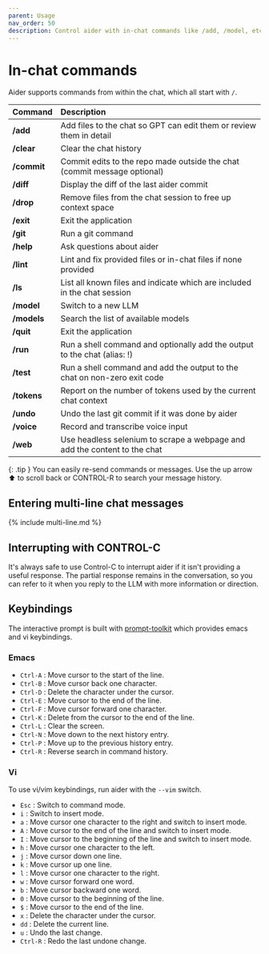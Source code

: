 ```yaml
---
parent: Usage
nav_order: 50
description: Control aider with in-chat commands like /add, /model, etc.
---
```

# In-chat commands

Aider supports commands from within the chat, which all start with `/`.

<!--[[[cog
from aider.commands import get_help_md
cog.out(get_help_md())
]]]-->

|Command|Description|
|:------|:----------|
| **/add** | Add files to the chat so GPT can edit them or review them in detail |
| **/clear** | Clear the chat history |
| **/commit** | Commit edits to the repo made outside the chat (commit message optional) |
| **/diff** | Display the diff of the last aider commit |
| **/drop** | Remove files from the chat session to free up context space |
| **/exit** | Exit the application |
| **/git** | Run a git command |
| **/help** | Ask questions about aider |
| **/lint** | Lint and fix provided files or in-chat files if none provided |
| **/ls** | List all known files and indicate which are included in the chat session |
| **/model** | Switch to a new LLM |
| **/models** | Search the list of available models |
| **/quit** | Exit the application |
| **/run** | Run a shell command and optionally add the output to the chat (alias: !) |
| **/test** | Run a shell command and add the output to the chat on non-zero exit code |
| **/tokens** | Report on the number of tokens used by the current chat context |
| **/undo** | Undo the last git commit if it was done by aider |
| **/voice** | Record and transcribe voice input |
| **/web** | Use headless selenium to scrape a webpage and add the content to the chat |

<!--[[[end]]]-->

{: .tip }
You can easily re-send commands or messages.
Use the up arrow ⬆ to scroll back
or CONTROL-R to search your message history.

## Entering multi-line chat messages

{% include multi-line.md %}

## Interrupting with CONTROL-C

It's always safe to use Control-C to interrupt aider if it isn't providing a useful response. The partial response remains in the conversation, so you can refer to it when you reply to the LLM with more information or direction.

## Keybindings

The interactive prompt is built with [prompt-toolkit](https://github.com/prompt-toolkit/python-prompt-toolkit) which provides emacs and vi keybindings. 

### Emacs

- `Ctrl-A` : Move cursor to the start of the line.
- `Ctrl-B` : Move cursor back one character.
- `Ctrl-D` : Delete the character under the cursor.
- `Ctrl-E` : Move cursor to the end of the line.
- `Ctrl-F` : Move cursor forward one character.
- `Ctrl-K` : Delete from the cursor to the end of the line.
- `Ctrl-L` : Clear the screen.
- `Ctrl-N` : Move down to the next history entry.
- `Ctrl-P` : Move up to the previous history entry.
- `Ctrl-R` : Reverse search in command history.


### Vi

To use vi/vim keybindings, run aider with the `--vim` switch.

- `Esc` : Switch to command mode.
- `i` : Switch to insert mode.
- `a` : Move cursor one character to the right and switch to insert mode.
- `A` : Move cursor to the end of the line and switch to insert mode.
- `I` : Move cursor to the beginning of the line and switch to insert mode.
- `h` : Move cursor one character to the left.
- `j` : Move cursor down one line.
- `k` : Move cursor up one line.
- `l` : Move cursor one character to the right.
- `w` : Move cursor forward one word.
- `b` : Move cursor backward one word.
- `0` : Move cursor to the beginning of the line.
- `$` : Move cursor to the end of the line.
- `x` : Delete the character under the cursor.
- `dd` : Delete the current line.
- `u` : Undo the last change.
- `Ctrl-R` : Redo the last undone change.


